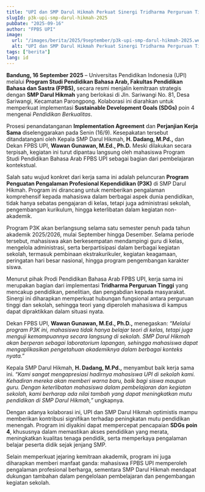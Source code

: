 ```yaml
---
title: "UPI dan SMP Darul Hikmah Perkuat Sinergi Tridharma Perguruan Tinggi melalui Program P3K"
slugId: p3k-upi-smp-darul-hikmah-2025
pubDate: "2025-09-16"
author: "FPBS UPI"
image:
  url: "/images/berita/2025/9september/p3k-upi-smp-darul-hikmah-2025.webp"
  alt: "UPI dan SMP Darul Hikmah Perkuat Sinergi Tridharma Perguruan Tinggi melalui Program P3K"
tags: ["berita"]
lang: id
---
```


**Bandung, 16 September 2025** – Universitas Pendidikan Indonesia (UPI) melalui **Program Studi Pendidikan Bahasa Arab, Fakultas Pendidikan Bahasa dan Sastra (FPBS),** secara resmi menjalin kemitraan strategis dengan **SMP Darul Hikmah** yang berlokasi di Jln. Sariwangi No. 81, Desa Sariwangi, Kecamatan Parongpong. Kolaborasi ini diarahkan untuk memperkuat implementasi **Sustainable Development Goals (SDGs)** poin 4 mengenai *Pendidikan Berkualitas*.  

Prosesi penandatanganan **Implementation Agreement** dan **Perjanjian Kerja Sama** diselenggarakan pada Senin (16/9). Kesepakatan tersebut ditandatangani oleh Kepala SMP Darul Hikmah, **H. Dadang, M.Pd.,** dan Dekan FPBS UPI, **Wawan Gunawan, M.Ed., Ph.D.** Meski dilakukan secara terpisah, kegiatan ini turut dipantau langsung oleh mahasiswa Program Studi Pendidikan Bahasa Arab FPBS UPI sebagai bagian dari pembelajaran kontekstual.  

Salah satu wujud konkret dari kerja sama ini adalah peluncuran **Program Penguatan Pengalaman Profesional Kependidikan (P3K)** di SMP Darul Hikmah. Program ini dirancang untuk memberikan pengalaman komprehensif kepada mahasiswa dalam berbagai aspek dunia pendidikan, tidak hanya sebatas pengajaran di kelas, tetapi juga administrasi sekolah, pengembangan kurikulum, hingga keterlibatan dalam kegiatan non-akademik.  

Program P3K akan berlangsung selama satu semester penuh pada tahun akademik 2025/2026, mulai September hingga Desember. Selama periode tersebut, mahasiswa akan berkesempatan mendampingi guru di kelas, mengelola administrasi, serta berpartisipasi dalam berbagai kegiatan sekolah, termasuk pembinaan ekstrakurikuler, kegiatan keagamaan, peringatan hari besar nasional, hingga program pengembangan karakter siswa.  

Menurut pihak Prodi Pendidikan Bahasa Arab FPBS UPI, kerja sama ini merupakan bagian dari implementasi **Tridharma Perguruan Tinggi** yang mencakup pendidikan, penelitian, dan pengabdian kepada masyarakat. Sinergi ini diharapkan memperkuat hubungan fungsional antara perguruan tinggi dan sekolah, sehingga teori yang diperoleh mahasiswa di kampus dapat dipraktikkan dalam situasi nyata.  

Dekan FPBS UPI, **Wawan Gunawan, M.Ed., Ph.D.,** menegaskan: *“Melalui program P3K ini, mahasiswa tidak hanya belajar teori di kelas, tetapi juga menguji kemampuannya secara langsung di sekolah. SMP Darul Hikmah akan berperan sebagai laboratorium lapangan, sehingga mahasiswa dapat mengaplikasikan pengetahuan akademiknya dalam berbagai konteks nyata.”*  

Kepala SMP Darul Hikmah, **H. Dadang, M.Pd.,** menyambut baik kerja sama ini. *“Kami sangat mengapresiasi hadirnya mahasiswa UPI di sekolah kami. Kehadiran mereka akan memberi warna baru, baik bagi siswa maupun guru. Dengan keterlibatan mahasiswa dalam pembelajaran dan kegiatan sekolah, kami berharap ada nilai tambah yang dapat meningkatkan mutu pendidikan di SMP Darul Hikmah,”* ungkapnya.  

Dengan adanya kolaborasi ini, UPI dan SMP Darul Hikmah optimistis mampu memberikan kontribusi signifikan terhadap peningkatan mutu pendidikan menengah. Program ini diyakini dapat mempercepat pencapaian **SDGs poin 4**, khususnya dalam memastikan akses pendidikan yang merata, meningkatkan kualitas tenaga pendidik, serta memperkaya pengalaman belajar peserta didik sejak jenjang SMP.  

Selain memperkuat jejaring kemitraan akademik, program ini juga diharapkan memberi manfaat ganda: mahasiswa FPBS UPI memperoleh pengalaman profesional berharga, sementara SMP Darul Hikmah mendapat dukungan tambahan dalam pengelolaan pembelajaran dan pengembangan kegiatan sekolah.  
